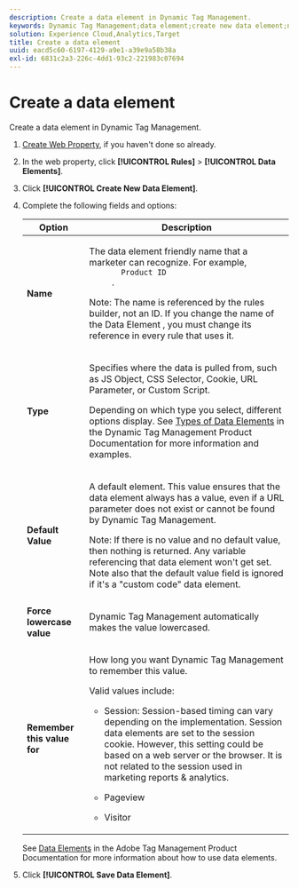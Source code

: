 ```yaml
---
description: Create a data element in Dynamic Tag Management.
keywords: Dynamic Tag Management;data element;create new data element;name;type;default value;force lowercase value;remember this value for
solution: Experience Cloud,Analytics,Target
title: Create a data element
uuid: eacd5c60-6197-4129-a9e1-a39e9a58b38a
exl-id: 6831c2a3-226c-4dd1-93c2-221983c07694
---
```

# Create a data element

Create a data element in Dynamic Tag Management.

1. [Create Web Property](/help/implement/other/dtm/t-create-web-property.md), if you haven't done so already.
1. In the web property, click **[!UICONTROL Rules]** > **[!UICONTROL Data Elements]**.
1. Click **[!UICONTROL Create New Data Element]**.
1. Complete the following fields and options:

   <table id="choicetable_681F7D5B86534FF0B6DB67E117B8E381"> 
    <thead class="chhead sthead"> 
      <th class="choptionhd"> Option</th> 
      <th class="chdeschd"> Description</th> 
    </thead> 
    <tr class="chrow strow"> 
      <td class="choption"><strong>Name</strong></td> 
      <td class="chdesc stentry"> <p>The data element friendly name that a marketer can recognize. For example, 
        <code>
          Product ID
        </code>. </p> <p> <p>Note:  The name is referenced by the rules builder, not an ID. If you change the name of the Data Element , you must change its reference in every rule that uses it. </p> </p> </td> 
    </tr> 
    <tr class="chrow strow"> 
      <td class="choption"><strong>Type</strong></td> 
      <td class="chdesc stentry"> <p> Specifies where the data is pulled from, such as JS Object, CSS Selector, Cookie, URL Parameter, or Custom Script. </p> <p>Depending on which type you select, different options display. See <a href="https://docs.adobe.com/content/help/en/dtm/using/resources/data-elements.html"> Types of Data Elements</a> in the Dynamic Tag Management Product Documentation for more information and examples. </p> </td> 
    </tr> 
    <tr class="chrow strow"> 
      <td class="choption"><strong>Default Value</strong></td> 
      <td class="chdesc stentry"> <p>A default element. This value ensures that the data element always has a value, even if a URL parameter does not exist or cannot be found by Dynamic Tag Management. </p> <p> <p>Note:  If there is no value and no default value, then nothing is returned. Any variable referencing that data element won't get set. Note also that the default value field is ignored if it's a "custom code" data element. </p> </p> </td> 
    </tr> 
    <tr class="chrow strow"> 
      <td class="choption"><strong>Force lowercase value</strong></td> 
      <td class="chdesc stentry"> <p>Dynamic Tag Management automatically makes the value lowercased. </p> </td> 
    </tr> 
    <tr class="chrow strow"> 
      <td class="choption"><strong>Remember this value for</strong></td> 
      <td class="chdesc stentry"> <p>How long you want Dynamic Tag Management to remember this value. </p> <p> Valid values include: </p> 
      <ul id="ul_52F6CD8FC22942208F3F45492E914104"> 
        <li id="li_32E4366C5B2E46D788CD8478620FE3E0"> <p>Session: Session-based timing can vary depending on the implementation. Session data elements are set to the session cookie. However, this setting could be based on a web server or the browser. It is not related to the session used in marketing reports &amp; analytics. </p> </li> 
        <li id="li_8A944564BF7643E4B21F0EF2394B3FE8"> <p>Pageview </p> </li> 
        <li id="li_5C8A2F2392FD475AA89DDA7D5B5CF88B"> <p>Visitor </p> </li> 
      </ul> </td> 
    </tr> 
   </table>

   See [Data Elements](https://docs.adobe.com/content/help/en/dtm/using/resources/data-elements.html) in the Adobe Tag Management Product Documentation for more information about how to use data elements.
1. Click **[!UICONTROL Save Data Element]**.
